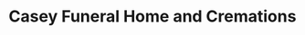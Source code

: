 ---
title: "Casey Funeral Home and Cremations"
url: /princeton/casey-funeral-home-and-cremations/
shop: Bestattungen
---